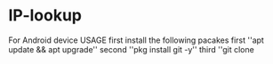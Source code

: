 # IP-lookup
For Android device 
USAGE
first install the following pacakes 
first
''apt update && apt upgrade''
second 
''pkg install git -y''
third 
''git clone
